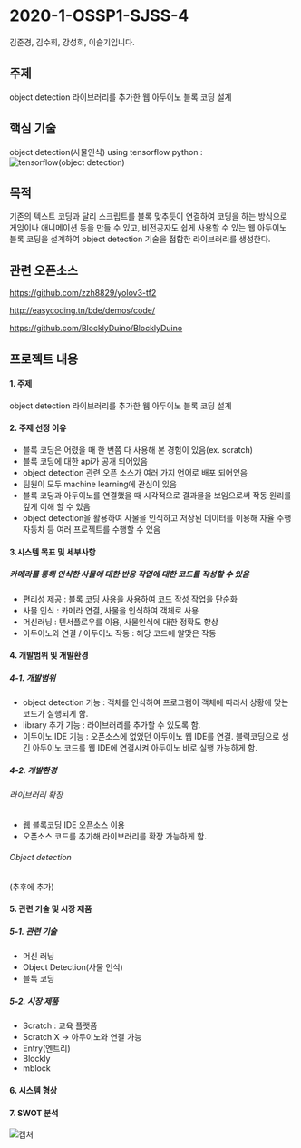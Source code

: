 # 2020-1-OSSP1-SJSS-4
김준경, 김수희, 강성희, 이슬기입니다. 

## 주제
object detection 라이브러리를 추가한 웹 아두이노 블록 코딩 설계

## 핵심 기술
object detection(사물인식) 
using tensorflow python :
![tensorflow(object detection)](https://user-images.githubusercontent.com/59370701/80907325-30464380-8d51-11ea-89aa-92bc55afc1fa.JPG)

## 목적
기존의 텍스트 코딩과 달리 스크립트를 블록 맞추듯이 연결하여 코딩을 하는 방식으로 게임이나 애니메이션 등을 만들 수 있고, 비전공자도 쉽게 사용할 수 있는 웹 아두이노 블록 코딩을 설계하여 object detection 기술을 접합한 라이브러리를 생성한다.

## 관련 오픈소스
https://github.com/zzh8829/yolov3-tf2

http://easycoding.tn/bde/demos/code/

https://github.com/BlocklyDuino/BlocklyDuino

## 프로젝트 내용

#### 1. 주제
object detection 라이브러리를 추가한 웹 아두이노 블록 코딩 설계

#### 2. 주제 선정 이유
- 블록 코딩은 어렸을 때 한 번쯤 다 사용해 본 경험이 있음(ex. scratch)
- 블록 코딩에 대한 api가 공개 되어있음
- object detection 관련 오픈 소스가 여러 가지 언어로 배포 되어있음
- 팀원이 모두 machine learning에 관심이 있음
- 블록 코딩과 아두이노를 연결했을 때 시각적으로 결과물을 보임으로써 작동 원리를 깊게 이해 할 수 있음
- object detection을 활용하여 사물을 인식하고 저장된 데이터를 이용해 자율 주행 자동차 등 여러 프로젝트를 수행할 수 있음

#### 3.시스템 목표 및 세부사항
##### 카메라를 통해 인식한 사물에 대한 반응 작업에 대한 코드를 작성할 수 있음
- 편리성 제공
	: 블록 코딩 사용을 사용하여 코드 작성 작업을 단순화
- 사물 인식 
	: 카메라 연결, 사물을 인식하여 객체로 사용
- 머신러닝
	: 텐서플로우를 이용, 사물인식에 대한 정확도 향상
- 아두이노와 연결 / 아두이노 작동
	: 해당 코드에 알맞은 작동

#### 4. 개발범위 및 개발환경
##### 4-1. 개발범위

 - object detection 기능
        : 객체를 인식하여 프로그램이 객체에 따라서 상황에 맞는 코드가 실행되게 함.
 - library 추가 기능
        : 라이브러리를 추가할 수 있도록 함.
 - 이두이노 IDE 기능
        : 오픈소스에 없었던 아두이노 웹 IDE를 연결.
	  블럭코딩으로 생긴 아두이노 코드를 웹 IDE에 연결시켜 아두이노 바로 실행 가능하게 함.

##### 4-2. 개발환경
###### 라이브러리 확장
 -  웹 블록코딩 IDE 오픈소스 이용
 -  오픈소스 코드를 추가해 라이브러리를 확장 가능하게 함.
###### Object detection
 (추후에 추가)
 
#### 5. 관련 기술 및 시장 제품
##### 5-1. 관련 기술
- 머신 러닝
- Object Detection(사물 인식)
- 블록 코딩 
 
##### 5-2. 시장 제품
- Scratch : 교육 플랫폼
- Scratch X → 아두이노와 연결 가능
- Entry(엔트리) 
- Blockly
- mblock

#### 6. 시스템 형상

#### 7. SWOT 분석
![캡처](https://user-images.githubusercontent.com/62641007/82196510-bdce8980-9934-11ea-8844-17666c3d1c11.PNG)

